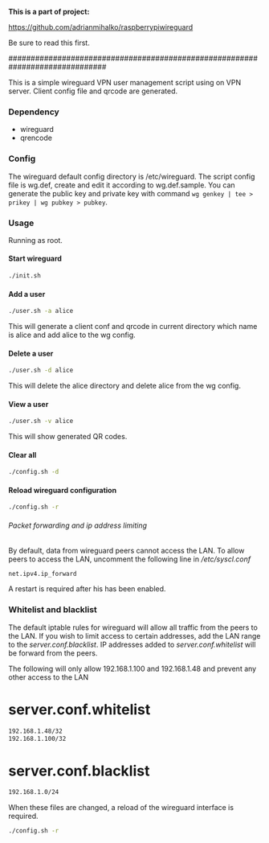 **This is a part of project:**

https://github.com/adrianmihalko/raspberrypiwireguard

Be sure to read this first.


##############################################################################




This is a simple wireguard VPN user management script using on VPN server.
Client config file and qrcode are generated.



### Dependency

* wireguard
* qrencode

### Config
The wireguard default config directory is /etc/wireguard.
The script config file is wg.def, create and edit it according to wg.def.sample.
You can generate the public key and private key with command `wg genkey | tee > prikey | wg pubkey > pubkey`.

### Usage

Running as root.

#### Start wireguard

```bash
./init.sh
```

#### Add a user

```bash
./user.sh -a alice
```

This will generate a client conf and qrcode in current directory which name is alice
and add alice to the wg config.

#### Delete a user

```bash
./user.sh -d alice
```
This will delete the alice directory and delete alice from the wg config.

#### View a user

```bash
./user.sh -v alice
```
This will show generated QR codes.


#### Clear all

```bash
./config.sh -d
```


#### Reload wireguard configuration
```bash
./config.sh -r
```


###### Packet forwarding and ip address limiting

By default, data from wireguard peers cannot access the LAN.
To allow peers to access the LAN, uncomment the following line in */etc/syscl.conf*
```bash
net.ipv4.ip_forward
```
A restart is required after his has been enabled.


### Whitelist and blacklist
The default iptable rules for wireguard will allow all traffic from the peers to the LAN.
If you wish to limit access to certain addresses, add the LAN range to the *server.conf.blacklist*.
IP addresses added to *server.conf.whitelist* will be forward from the peers.

The following will only allow 192.168.1.100 and 192.168.1.48 and prevent any other access to the LAN
# server.conf.whitelist
```bash
192.168.1.48/32
192.168.1.100/32
```

# server.conf.blacklist
```bash
192.168.1.0/24
```

When these files are changed, a reload of the wireguard interface is required.
```bash
./config.sh -r
```
